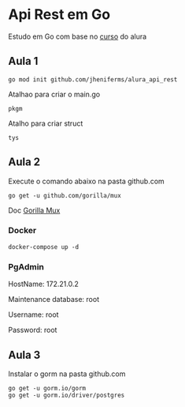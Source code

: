# Api Rest em Go

Estudo em Go com base no [curso](https://cursos.alura.com.br/course/go-desenvolvendo-api-rest) do alura


## Aula 1

```
go mod init github.com/jheniferms/alura_api_rest
```

Atalhao para criar o main.go

```
pkgm
```

Atalho para criar struct
```
tys
```

## Aula 2

Execute o comando abaixo na pasta github.com

```
go get -u github.com/gorilla/mux
```

Doc [Gorilla Mux](https://github.com/gorilla/mux)

### Docker
```
docker-compose up -d
```


### PgAdmin
HostName: 172.21.0.2

Maintenance database: root

Username: root

Password: root

## Aula 3

Instalar o gorm na pasta github.com

```
go get -u gorm.io/gorm
go get -u gorm.io/driver/postgres
```